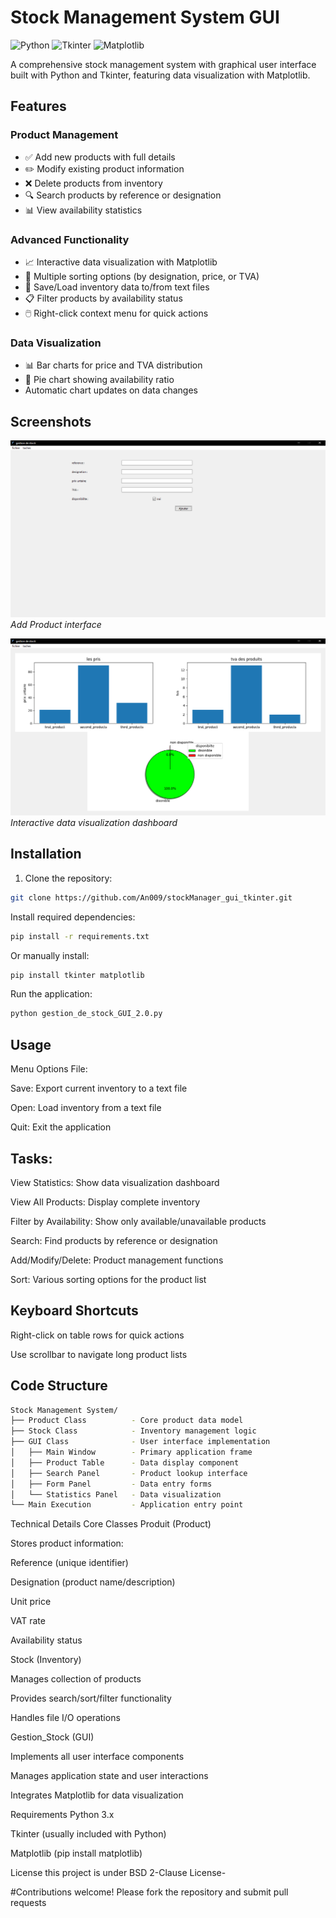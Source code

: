 # Stock Management System GUI

![Python](https://img.shields.io/badge/Python-3.x-blue.svg)
![Tkinter](https://img.shields.io/badge/GUI-Tkinter-green.svg)
![Matplotlib](https://img.shields.io/badge/Charting-Matplotlib-orange.svg)

A comprehensive stock management system with graphical user interface built with Python and Tkinter, featuring data visualization with Matplotlib.

## Features

### Product Management
- ✅ Add new products with full details
- ✏️ Modify existing product information
- ❌ Delete products from inventory
- 🔍 Search products by reference or designation
- 📊 View availability statistics

### Advanced Functionality
- 📈 Interactive data visualization with Matplotlib
- 🔄 Multiple sorting options (by designation, price, or TVA)
- 💾 Save/Load inventory data to/from text files
- 📋 Filter products by availability status
- 🖱️ Right-click context menu for quick actions

### Data Visualization
- 📊 Bar charts for price and TVA distribution
- 🥧 Pie chart showing availability ratio
- Automatic chart updates on data changes

## Screenshots

![Main Interface](screenshots/image_2025-04-02_21-38-52.png)
*Add Product interface*

![Statistics View](screenshots/image_2025-04-02_21-37-56.png)
*Interactive data visualization dashboard*


## Installation

1. Clone the repository:
```bash
git clone https://github.com/An009/stockManager_gui_tkinter.git
 ```
Install required dependencies:
```bash
pip install -r requirements.txt
```
Or manually install:
```bash
pip install tkinter matplotlib
```
Run the application:
```bash
python gestion_de_stock_GUI_2.0.py
```
## Usage
Menu Options
File:

Save: Export current inventory to a text file

Open: Load inventory from a text file

Quit: Exit the application

## Tasks:

View Statistics: Show data visualization dashboard

View All Products: Display complete inventory

Filter by Availability: Show only available/unavailable products

Search: Find products by reference or designation

Add/Modify/Delete: Product management functions

Sort: Various sorting options for the product list

## Keyboard Shortcuts
Right-click on table rows for quick actions

Use scrollbar to navigate long product lists

## Code Structure
```bash
Stock Management System/
├── Product Class          - Core product data model
├── Stock Class            - Inventory management logic
├── GUI Class              - User interface implementation
│   ├── Main Window        - Primary application frame
│   ├── Product Table      - Data display component
│   ├── Search Panel       - Product lookup interface
│   ├── Form Panel         - Data entry forms
│   └── Statistics Panel   - Data visualization
└── Main Execution         - Application entry point
```
Technical Details
Core Classes
Produit (Product)

Stores product information:

Reference (unique identifier)

Designation (product name/description)

Unit price

VAT rate

Availability status

Stock (Inventory)

Manages collection of products

Provides search/sort/filter functionality

Handles file I/O operations

Gestion_Stock (GUI)

Implements all user interface components

Manages application state and user interactions

Integrates Matplotlib for data visualization

Requirements
Python 3.x

Tkinter (usually included with Python)

Matplotlib (pip install matplotlib)

License
this project is under BSD 2-Clause License-

#Contributions welcome! Please fork the repository and submit pull requests

